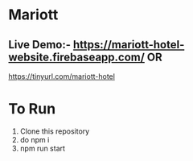# Mariott

## Live Demo:- https://mariott-hotel-website.firebaseapp.com/   OR
https://tinyurl.com/mariott-hotel

# To Run
1. Clone this repository
2. do npm i
3. npm run start

